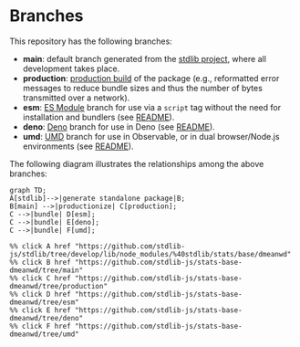 <!--

@license Apache-2.0

Copyright (c) 2022 The Stdlib Authors.

Licensed under the Apache License, Version 2.0 (the "License");
you may not use this file except in compliance with the License.
You may obtain a copy of the License at

    http://www.apache.org/licenses/LICENSE-2.0

Unless required by applicable law or agreed to in writing, software
distributed under the License is distributed on an "AS IS" BASIS,
WITHOUT WARRANTIES OR CONDITIONS OF ANY KIND, either express or implied.
See the License for the specific language governing permissions and
limitations under the License.

-->

# Branches

This repository has the following branches:

-   **main**: default branch generated from the [stdlib project][stdlib-url], where all development takes place.
-   **production**: [production build][production-url] of the package (e.g., reformatted error messages to reduce bundle sizes and thus the number of bytes transmitted over a network).
-   **esm**: [ES Module][esm-url] branch for use via a `script` tag without the need for installation and bundlers (see [README][esm-readme]).
-   **deno**: [Deno][deno-url] branch for use in Deno (see [README][deno-readme]).
-   **umd**: [UMD][umd-url] branch for use in Observable, or in dual browser/Node.js environments (see [README][umd-readme]).

The following diagram illustrates the relationships among the above branches:

```mermaid
graph TD;
A[stdlib]-->|generate standalone package|B;
B[main] -->|productionize| C[production];
C -->|bundle| D[esm];
C -->|bundle| E[deno];
C -->|bundle| F[umd];

%% click A href "https://github.com/stdlib-js/stdlib/tree/develop/lib/node_modules/%40stdlib/stats/base/dmeanwd"
%% click B href "https://github.com/stdlib-js/stats-base-dmeanwd/tree/main"
%% click C href "https://github.com/stdlib-js/stats-base-dmeanwd/tree/production"
%% click D href "https://github.com/stdlib-js/stats-base-dmeanwd/tree/esm"
%% click E href "https://github.com/stdlib-js/stats-base-dmeanwd/tree/deno"
%% click F href "https://github.com/stdlib-js/stats-base-dmeanwd/tree/umd"
```

[stdlib-url]: https://github.com/stdlib-js/stdlib/tree/develop/lib/node_modules/%40stdlib/stats/base/dmeanwd
[production-url]: https://github.com/stdlib-js/stats-base-dmeanwd/tree/production
[deno-url]: https://github.com/stdlib-js/stats-base-dmeanwd/tree/deno
[deno-readme]: https://github.com/stdlib-js/stats-base-dmeanwd/blob/deno/README.md
[umd-url]: https://github.com/stdlib-js/stats-base-dmeanwd/tree/umd
[umd-readme]: https://github.com/stdlib-js/stats-base-dmeanwd/blob/umd/README.md
[esm-url]: https://github.com/stdlib-js/stats-base-dmeanwd/tree/esm
[esm-readme]: https://github.com/stdlib-js/stats-base-dmeanwd/blob/esm/README.md
